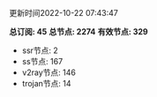 更新时间2022-10-22 07:43:47

**总订阅: 45**
**总节点: 2274**
**有效节点: 329**
- ssr节点: 2
- ss节点: 167
- v2ray节点: 146
- trojan节点: 14
